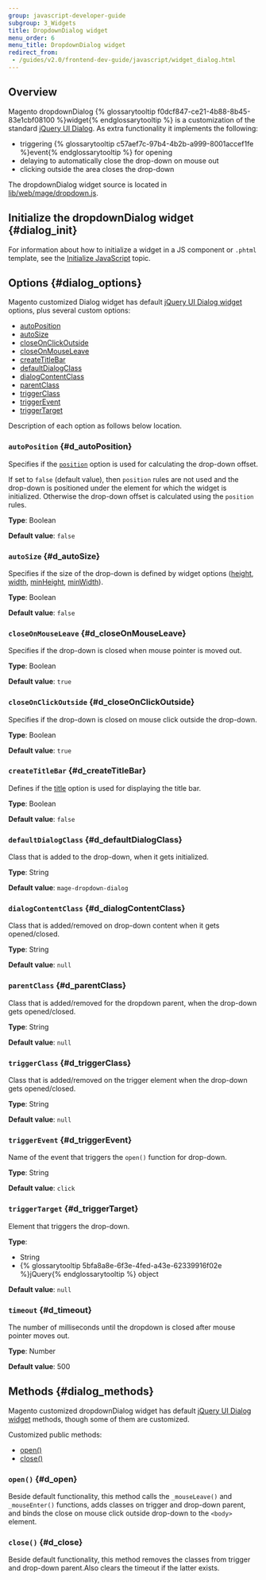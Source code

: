 ```yaml
---
group: javascript-developer-guide
subgroup: 3_Widgets
title: DropdownDialog widget
menu_order: 6
menu_title: DropdownDialog widget
redirect_from:
 - /guides/v2.0/frontend-dev-guide/javascript/widget_dialog.html
---
```

## Overview

Magento dropdownDialog {% glossarytooltip f0dcf847-ce21-4b88-8b45-83e1cbf08100 %}widget{% endglossarytooltip %} is a customization of the standard <a href="http://api.jqueryui.com/dialog/" target="_blank">jQuery UI Dialog</a>. As extra functionality it implements the following:
<ul>
<li>triggering {% glossarytooltip c57aef7c-97b4-4b2b-a999-8001accef1fe %}event{% endglossarytooltip %} for opening</li>
<li>delaying to automatically close the drop-down on mouse out</li>
<li>clicking outside the area closes the drop-down</li>
</ul>

The dropdownDialog widget source is located in <a href="{{ site.mage2000url }}lib/web/mage/dropdown.js" target="_blank">lib/web/mage/dropdown.js</a>.

## Initialize the dropdownDialog widget   {#dialog_init}

For information about how to initialize a widget in a JS component or `.phtml` template, see the <a href="{{ page.baseurl }}/javascript-dev-guide/javascript/js_init.html" target="_blank">Initialize JavaScript</a> topic.

## Options   {#dialog_options}

 
Magento customized Dialog widget has default <a href="http://api.jqueryui.com/dialog/" target="_blank">jQuery UI Dialog widget</a> options, plus several custom options:
<ul>
<li><a href="#d_autoPosition">autoPosition</a></li>
<li><a href="#d_autoSize">autoSize</a></li>
<li><a href="#d_closeOnClickOutside">closeOnClickOutside</a></li>
<li><a href="#d_closeOnMouseLeave">closeOnMouseLeave</a></li>
<li><a href="#d_createTitleBar">createTitleBar</a></li>
<li><a href="#d_defaultDialogClass">defaultDialogClass</a></li>
<li><a href="#d_dialogContentClass">dialogContentClass</a></li>
<li><a href="#d_parentClass">parentClass</a></li>
<li><a href="#d_triggerClass">triggerClass</a></li>
<li><a href="#d_triggerEvent">triggerEvent</a></li>
<li><a href="#d_triggerTarget">triggerTarget</a></li>
</ul>

Description of each option as follows below location.

### `autoPosition`   {#d_autoPosition}

Specifies if the <a href="http://api.jqueryui.com/dialog/#option-position" target="_blank"><code>position</code></a> option is used for calculating the drop-down offset. 

If set to `false` (default value), then `position` rules are not used and the drop-down is positioned under the element for which the widget is initialized. Otherwise the drop-down offset is calculated using the `position` rules.  

**Type**: Boolean

**Default value**: `false`


### `autoSize`   {#d_autoSize}


Specifies if the size of the drop-down is defined by widget options (<a href="http://api.jqueryui.com/dialog/#option-height" target="_blank">height</a>, <a href="http://api.jqueryui.com/dialog/#option-width" target="_blank">width</a>, <a href="http://api.jqueryui.com/dialog/#option-minHeight" target="_blank">minHeight</a>, <a href="http://api.jqueryui.com/dialog/#option-minWidth" target="_blank">minWidth</a>).

**Type**: Boolean

**Default value**: `false`


### `closeOnMouseLeave`   {#d_closeOnMouseLeave}

Specifies if the drop-down is closed when mouse pointer is moved out.

**Type**: Boolean

**Default value**: `true`

### `closeOnClickOutside`   {#d_closeOnClickOutside}

Specifies if the drop-down is closed on mouse click outside the drop-down.

**Type**: Boolean

**Default value**: `true`

### `createTitleBar`   {#d_createTitleBar}

Defines if the <a href="http://api.jqueryui.com/dialog/#option-title" target="_blank">title</a> option is used for displaying the title bar.

**Type**: Boolean

**Default value**: `false`

### `defaultDialogClass`   {#d_defaultDialogClass}

Class that is added to the drop-down, when it gets initialized.


**Type**: String

**Default value**: `mage-dropdown-dialog`

### `dialogContentClass`   {#d_dialogContentClass}

Class that is added/removed on drop-down content when it gets opened/closed.

**Type**: String

**Default value**: `null`

### `parentClass`   {#d_parentClass}

Class that is added/removed for the dropdown parent, when the drop-down gets opened/closed.

**Type**: String

**Default value**: `null`

### `triggerClass`   {#d_triggerClass}

Class that is added/removed on the trigger element when the drop-down gets opened/closed.

**Type**: String

**Default value**: `null`

### `triggerEvent`   {#d_triggerEvent}

Name of the event that triggers the `open()` function for drop-down.

**Type**: String

**Default value**: `click`


### `triggerTarget`   {#d_triggerTarget}

Element that triggers the drop-down.

**Type**: 

- String
- {% glossarytooltip 5bfa8a8e-6f3e-4fed-a43e-62339916f02e %}jQuery{% endglossarytooltip %} object

**Default value**: `null`


### `timeout`   {#d_timeout}

The number of milliseconds until the dropdown is closed after mouse pointer moves out.

**Type**: Number

**Default value**: 500

## Methods   {#dialog_methods}

Magento customized dropdownDialog widget has default <a href="http://api.jqueryui.com/dialog/" target="_blank">jQuery UI Dialog widget</a> methods, though some of them are customized. 


Customized public methods:
<ul>
<li><a href="#d_open">open()</a></li>
<li><a href="#d_close">close()</a></li>
</ul>

### `open()`   {#d_open}

Beside default functionality, this method calls the `_mouseLeave()` and `_mouseEnter()` functions, adds classes on trigger and drop-down parent, and binds the close on mouse click outside drop-down to the `<body>` element.

### `close()`   {#d_close}

Beside default functionality, this method removes the classes from trigger and drop-down parent.Also clears the timeout if the latter exists.

